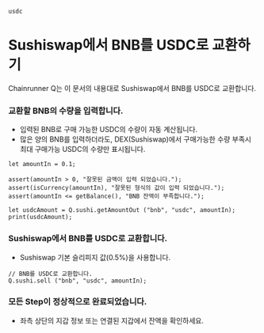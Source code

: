 ```meta-Currency
usdc
```

# Sushiswap에서 BNB를 USDC로 교환하기

Chainrunner Q는 이 문서의 내용대로 Sushiswap에서 BNB를 USDC로 교환합니다.

### 교환할 BNB의 수량을 입력합니다.

- 입력된 BNB로 구매 가능한 USDC의 수량이 자동 계산됩니다.
- 많은 양의 BNB를 입력하더라도, DEX(Sushiswap)에서 구매가능한 수량 부족시 최대 구매가능 USDC의 수량만 표시됩니다.

```input-Dynamic BNB
let amountIn = 0.1;
```

```input-Verify
assert(amountIn > 0, "잘못된 금액이 입력 되었습니다.");
assert(isCurrency(amountIn), "잘못된 형식의 값이 입력 되었습니다.");
assert(amountIn <= getBalance(), "BNB 잔액이 부족합니다.");
```

```output-Dynamic USDC
let usdcAmount = Q.sushi.getAmountOut ("bnb", "usdc", amountIn);
print(usdcAmount);
```

### Sushiswap에서 BNB를 USDC로 교환합니다.

- Sushiswap 기본 슬리피지 값(0.5%)을 사용합니다.

```taster
// BNB를 USDC로 교환합니다.
Q.sushi.sell ("bnb", "usdc", amountIn);
```

### 모든 Step이 정상적으로 완료되었습니다.

- 좌측 상단의 지갑 정보 또는 연결된 지갑에서 잔액을 확인하세요.
